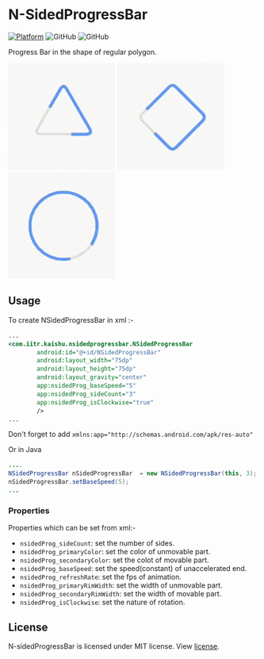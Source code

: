 # N-SidedProgressBar 

[![Platform](https://img.shields.io/badge/platform-Android-yellow.svg)](https://www.android.com)
![GitHub](https://img.shields.io/github/license/mashape/apistatus.svg)
![GitHub](https://img.shields.io/badge/status-Under%20development-yellow.svg)



Progress Bar in the shape of regular polygon.

![1](/gifs/1.gif)
![3](/gifs/3.gif)
![2](/gifs/2.gif)


## Usage
To create NSidedProgressBar in xml :- 
```xml
...
<com.iitr.kaishu.nsidedprogressbar.NSidedProgressBar
        android:id="@+id/NSidedProgressBar"
        android:layout_width="75dp"
        android:layout_height="75dp"
        android:layout_gravity="center"
        app:nsidedProg_baseSpeed="5"
        app:nsidedProg_sideCount="3"
        app:nsidedProg_isClockwise="true"
        />
...
```
Don't forget to add ```xmlns:app="http://schemas.android.com/apk/res-auto"```

Or in Java
```java
....
NSidedProgressBar nSidedProgressBar  = new NSidedProgressBar(this, 3);
nSidedProgressBar.setBaseSpeed(5);
...
```
### Properties
Properties which can be set from xml:-
* ```nsidedProg_sideCount```: set the number of sides.
* ```nsidedProg_primaryColor```: set the color of unmovable part.
* ```nsidedProg_secondaryColor```: set the colot of movable part.
* ```nsidedProg_baseSpeed```: set the speed(constant) of unaccelerated end. 
* ```nsidedProg_refreshRate```: set the fps of animation.
* ```nsidedProg_primaryRimWidth```: set the width of unmovable part.
* ```nsidedProg_secondaryRimWidth```: set the width of movable part.
* ```nsidedProg_isClockwise```: set the nature of rotation.

## License
N-sidedProgressBar is licensed under MIT license. View [license](LICENSE).
